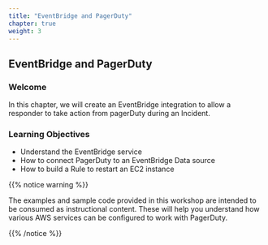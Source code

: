```yaml
---
title: "EventBridge and PagerDuty"
chapter: true
weight: 3
---
```


## EventBridge and PagerDuty

### Welcome

In this chapter, we will create an EventBridge integration to allow a responder to take action from pagerDuty during an Incident.

### Learning Objectives
- Understand the EventBridge service
- How to connect PagerDuty to an EventBridge Data source
- How to build a Rule to restart an EC2 instance

{{% notice warning %}}
<p style='text-align: left;'>
The examples and sample code provided in this workshop are intended to be consumed as instructional content. These will help you understand how various AWS services can be configured to work with PagerDuty.
</p>
{{% /notice %}}
